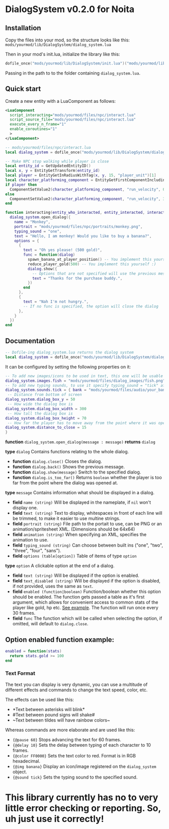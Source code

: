 # DialogSystem v0.2.0 for Noita
## Installation
Copy the files into your mod, so the structure looks like this: `mods/yourmod/lib/DialogSystem/dialog_system.lua`

Then in your mod's init.lua, initialize the library like this:
```lua
dofile_once("mods/yourmod/lib/DialogSystem/init.lua")("mods/yourmod/lib/DialogSystem")
```
Passing in the path to to the folder containing `dialog_system.lua`.
## Quick start
Create a new entity with a LuaComponent as follows:
```xml
<LuaComponent
  script_interacting="mods/yourmod/files/npc/interact.lua"
  script_source_file="mods/yourmod/files/npc/interact.lua"
  execute_every_n_frame="1"
  enable_coroutines="1"
  >
</LuaComponent>
```
```lua
-- mods/yourmod/files/npc/interact.lua
local dialog_system = dofile_once("mods/yourmod/lib/DialogSystem/dialog_system.lua")

-- Make NPC stop walking while player is close
local entity_id = GetUpdatedEntityID()
local x, y = EntityGetTransform(entity_id)
local player = EntityGetInRadiusWithTag(x, y, 15, "player_unit")[1]
local character_platforming_component = EntityGetFirstComponentIncludingDisabled(entity_id, "CharacterPlatformingComponent")
if player then
  ComponentSetValue2(character_platforming_component, "run_velocity", 0)
else
  ComponentSetValue2(character_platforming_component, "run_velocity", 30)
end

function interacting(entity_who_interacted, entity_interacted, interactable_name)
  dialog_system.open_dialog({
    name = "Monkey",
    portrait = "mods/yourmod/files/npc/portraits/monkey.png",
    typing_sound = "one",
    text = "Hello, I am monkey! Would you like to buy a banana?",
    options = {
      {
        text = "Oh yes please! (500 gold)",
        func = function(dialog)
          spawn_banana_at_player_position() -- You implement this yourself :)
          reduce_player_gold(500) -- You implement this yourself :)
          dialog.show({
            -- Options that are not specified will use the previous messages options
            text = "Thanks for the purchase buddy.",
          })
        end
      },
      {
        text = "Nah I'm not hungry.",
        -- If no func is specified, the option will close the dialog
      },
    }
  })
end
```
## Documentation
```lua
-- Dofile-ing dialog_system.lua returns the dialog system
local dialog_system = dofile_once("mods/yourmod/lib/DialogSystem/dialog_system.lua")
```
It can be configured by setting the following properties on it:
```lua
-- To add new images/icons to be used in text, this one will be usable as {@img fish}
dialog_system.images.fish = "mods/yourmod/files/dialog_images/fish.png"
-- To add new typing sounds, to use it specify typing_sound = "tick" after registering it like this
dialog_system.sounds.tick = { bank = "mods/yourmod/files/audio/your_bank.bank", event = "sounds/my_cool_sound" }
 -- Distance from bottom of screen
dialog_system.dialog_box_y = 50
 -- How wide the dialog box is
dialog_system.dialog_box_width = 300
 -- How tall the dialog box is
dialog_system.dialog_box_height = 70
 -- How far the player has to move away from the point where it was opened for it to close automatically
dialog_system.distance_to_close = 15
}
```
**function** `dialog_system.open_dialog(message : message)` **returns** `dialog`

**type** `dialog` Contains functions relating to the whole dialog.

- **function** `dialog.close()` Closes the dialog.
- **function** `dialog.back()` Shows the previous message.
- **function** `dialog.show(message)` Switch to the specified dialog.
- **function** `dialog.is_too_far()` Returns `boolean` whether the player is too far from the point where the dialog was opened at.

**type** `message` Contains information what should be displayed in a dialog.
- **field** `name (string)` Will be displayed in the nameplate, if `nil` won't display one.
- **field** `text (string)` Text to display, whitespaces in front of each line will be trimmed, to make it easier to use multine strings.
- **field** `portrait (string)` File path to the portait to use, can be PNG or an animation/spritesheet XML. (Dimensions should be 64x64)
- **field** `animation (string)` When specifying an XML, specifies the animation to use.
- **field** `typing_sound (string)` Can choose between built ins ("one", "two", "three", "four", "sans").
- **field** `options (table[option])` Table of items of type `option`

**type** `option` A clickable option at the end of a dialog.
- **field** `text (string)` Will be displayed if the option is enabled.
- **field** `text_disabled (string)` Will be displayed if the option is disabled, if not provided, uses the same as `text`.
- **field** `enabled (function|boolean)` Function/boolean whether this option should be enabled. The function gets passed a table as it's first argument,
which allows for convenient access to common stats of the player like gold, hp etc. [See example](#option-enabled-function-example). The function will run once every 30 frames.
- **field** `func` The function which will be called when selecting the option, if omitted, will default to `dialog.close`.
## Option enabled function example:
```lua
enabled = function(stats)
  return stats.gold >= 100
end
```
### Text Format
The text you can display is very dynamic, you can use a multitude of different effects and commands to change the text speed, color, etc. 

The effects can be used like this:
- \*Text between asterisks will blink\*
- #Text between pound signs will shake#
- \~Text between tildes will have rainbow colors\~

Whereas commands are more elaborate and are used like this:
- `{@pause 60}` Stops advancing the text for 60 frames.
- `{@delay 10}` Sets the delay between typing of each character to 10 frames.
- `{@color FF0000}` Sets the text color to red. Format is in RGB hexadecimal.
- `{@img banana}` Display an icon/image registered on the `dialog_system` object.
- `{@sound tick}` Sets the typing sound to the specified sound.

# This library currently has no to very little error checking or reporting. So, uh just use it correctly!
